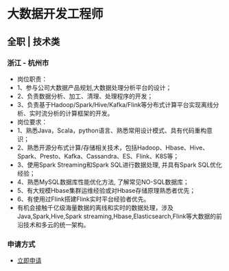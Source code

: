 
# 大数据开发工程师
## 全职  |  技术类
### 浙江 - 杭州市

- 岗位职责：
- 1、参与公司大数据产品规划,大数据处理分析平台的设计；
- 2、负责数据分析、加工、清理、处理程序的开发；
- 3、负责基于Hadoop/Spark/Hive/Kafka/Flink等分布式计算平台实现离线分析、实时流分析的计算框架的开发。
- 岗位要求：
- 1、熟悉Java，Scala，python语言、熟悉常用设计模式、具有代码重构意识；
- 2、熟悉开源分布式计算/存储相关技术，包括Hadoop、Hbase、Hive、Spark、Presto、Kafka、Cassandra、ES、Flink、K8S等；
- 3、使用Spark Streaming和Spark SQL进行数据处理, 并具有Spark SQL优化经验；
- 4、熟悉MySQL数据库性能优化方法, 了解常见NO-SQL数据库；
- 5、有大规模Hbase集群运维经验或对Hbase存储原理熟悉者优先；
- 6、有使用过Flink搭建Flink实时平台经验者优先。
- 有机会接触千亿级海量数据的离线和实时的数据处理，涉及Java,Spark,Hive,Spark streaming,Hbase,Elasticsearch,Flink等大数据的前沿技术和多云的统一架构。
### 申请方式
- <a href="mailto:hr@tuya.com" title=yourName-大数据开发工程师>立即申请</a>
